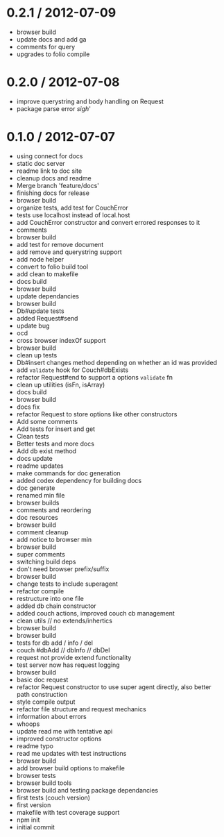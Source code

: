 
0.2.1 / 2012-07-09 
==================

  * browser build
  * update docs and add ga
  * comments for query
  * upgrades to folio compile

0.2.0 / 2012-07-08 
==================

  * improve querystring and body handling on Request
  * package parse error *sigh*'

0.1.0 / 2012-07-07 
==================

  * using connect for docs
  * static doc server
  * readme link to doc site
  * cleanup docs and readme
  * Merge branch 'feature/docs'
  * finishing docs for release
  * browser build
  * organize tests, add test for CouchError
  * tests use localhost instead of local.host
  * add CouchError constructor and convert errored responses to it
  * comments
  * browser build
  * add test for remove document
  * add remove and querystring support
  * add node helper
  * convert to folio build tool
  * add clean to makefile
  * docs build
  * browser build
  * update dependancies
  * browser build
  * Db#update tests
  * added Request#send
  * update bug
  * ocd
  * cross browser indexOf support
  * browser build
  * clean up tests
  * Db#insert changes method depending on whether an id was provided
  * add `validate` hook for Couch#dbExists
  * refactor Request#end to support a options `validate` fn
  * clean up utilities (isFn, isArray)
  * docs build
  * browser build
  * docs fix
  * refactor Request to store options like other constructors
  * Add some comments
  * Add tests for insert and get
  * Clean tests
  * Better tests and more docs
  * Add db exist method
  * docs update
  * readme updates
  * make commands for doc generation
  * added codex dependency for building docs
  * doc generate
  * renamed min file
  * browser builds
  * comments and reordering
  * doc resources
  * browser build
  * comment cleanup
  * add notice to browser min
  * browser build
  * super comments
  * switching build deps
  * don't need browser prefix/suffix
  * browser build
  * change tests to include superagent
  * refactor compile
  * restructure into one file
  * added db chain constructor
  * added couch actions, improved couch cb management
  * clean utils // no extends/inhertics
  * browser build
  * browser build
  * tests for db add / info / del
  * couch #dbAdd // dbInfo // dbDel
  * request not provide extend functionality
  * test server now has request logging
  * browser build
  * basic doc request
  * refactor Request constructor to use super agent directly, also better path construction
  * style compile output
  * refactor file structure and request mechanics
  * information about errors
  * whoops
  * update read me with tentative api
  * improved constructor options
  * readme typo
  * read me updates with test instructions
  * browser build
  * add browser build options to makefile
  * browser tests
  * browser build tools
  * browser build and testing package dependancies
  * first tests (couch version)
  * first version
  * makefile with test coverage support
  * npm init
  * initial commit
